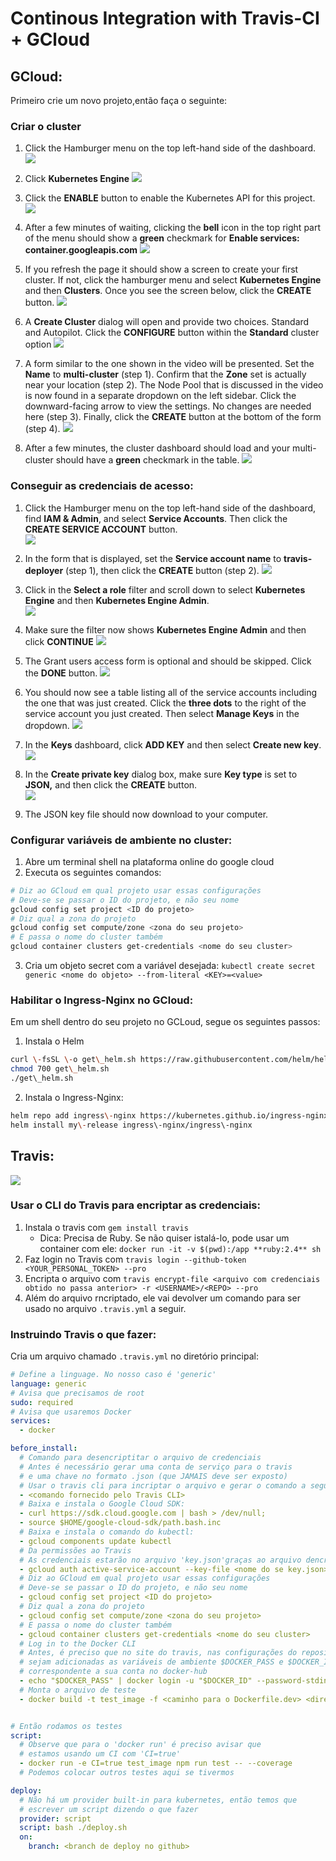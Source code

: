 # Continous Integration with Travis-CI + GCloud

## GCloud:
Primeiro crie um novo projeto,então faça o seguinte:

### Criar o cluster
1. Click the Hamburger menu on the top left-hand side of the dashboard.
![](https://img-b.udemycdn.com/redactor/raw/article_lecture/2021-03-11_23-19-07-f57f48578ffe9bbe701ac0f8483de355.png?secure=FOoNmy9IUP6u_pinCgD4Vw%3D%3D%2C1616520626)

2. Click **Kubernetes Engine**
![](https://img-b.udemycdn.com/redactor/raw/article_lecture/2021-03-11_23-20-39-deb738089a5a69c9b90af283eb28471a.png?secure=2kNZIg_Rluva_5H6IlwK4w%3D%3D%2C1616520626)
    
3. Click the **ENABLE** button to enable the Kubernetes API for this project.
![](https://img-b.udemycdn.com/redactor/raw/article_lecture/2021-03-11_23-22-21-47d18a707919b8165afcdafed05453b9.png?secure=dixDjvWTwxzONEf1eEWTOw%3D%3D%2C1616520626)

4. After a few minutes of waiting, clicking the **bell** icon in the top right part of the menu should show a **green** checkmark for **Enable services: container.googleapis.com**
![](https://img-b.udemycdn.com/redactor/raw/article_lecture/2021-03-11_23-25-09-9dc2d93a3212656e41f6b2da4b8aa652.png?secure=CH4G-tI4s91PfXl5uYSWDg%3D%3D%2C1616520626)

5. If you refresh the page it should show a screen to create your first cluster. If not, click the hamburger menu and select **Kubernetes Engine** and then **Clusters**.
  Once you see the screen below, click the **CREATE** button.
![](https://img-b.udemycdn.com/redactor/raw/article_lecture/2021-03-11_23-28-16-3857eecbe547d323f0c5986e07944f31.png?secure=EOECKftFOqjofcRxQmPgBQ%3D%3D%2C1616520626)

6. A **Create Cluster** dialog will open and provide two choices. Standard and Autopilot. Click the **CONFIGURE** button within the **Standard** cluster option
![](https://img-b.udemycdn.com/redactor/raw/article_lecture/2021-03-11_23-37-24-4b1f2509df11ac1e7362eb4424836a03.png?secure=hC6RY-dsKP9rpkBeI262Ug%3D%3D%2C1616520626)

7. A form similar to the one shown in the video will be presented. Set the **Name** to **multi-cluster** (step 1). Confirm that the **Zone** set is actually near your location (step 2). The Node Pool that is discussed in the video is now found in a separate dropdown on the left sidebar. Click the downward-facing arrow to view the settings. No changes are needed here (step 3). Finally, click the **CREATE** button at the bottom of the form (step 4).
![](https://img-b.udemycdn.com/redactor/raw/article_lecture/2021-03-11_23-41-11-a933c590c507f8e1ead0e611eebdbb1d.png?secure=rKQKKLVyVuoPo1-y7rhQ7g%3D%3D%2C1616520626)

8. After a few minutes, the cluster dashboard should load and your multi-cluster should have a **green** checkmark in the table.
![](https://img-b.udemycdn.com/redactor/raw/article_lecture/2021-03-11_23-47-10-38e673be8631cf8c74402e81fa2b2e2c.png?secure=J-lBi2ePhmk-LBULoTCYdg%3D%3D%2C1616520626)

### Conseguir as credenciais de acesso:
1. Click the Hamburger menu on the top left-hand side of the dashboard, find **IAM & Admin**, and select **Service Accounts**. Then click the **CREATE SERVICE ACCOUNT** button.    
![](https://img-b.udemycdn.com/redactor/raw/article_lecture/2021-03-12_01-40-21-077c7465a3699388d9820554700c645e.png?secure=u2OqH1N3vE6q5faVNXCW_A%3D%3D%2C1616521047)

2. In the form that is displayed, set the **Service account name** to **travis-deployer** (step 1), then click the **CREATE** button (step 2).
![](https://img-b.udemycdn.com/redactor/raw/article_lecture/2021-03-12_01-42-30-30150dbec735d6d44f9bba46b615bd93.png?secure=WhsmpcNB0DNHA4llxHn_pw%3D%3D%2C1616521047)

3. Click in the **Select a role** filter and scroll down to select **Kubernetes Engine** and then **Kubernetes Engine Admin**.  
![](https://img-b.udemycdn.com/redactor/raw/article_lecture/2021-03-12_01-45-18-afd0538f12465f3cfc9eeee5b1c70f41.png?secure=_XgRRMpoBetzlX0_DGhHdQ%3D%3D%2C1616521047)

4. Make sure the filter now shows **Kubernetes Engine Admin** and then click **CONTINUE**
![](https://img-b.udemycdn.com/redactor/raw/article_lecture/2021-03-12_01-47-08-e489e1a36ee49ffbe15636874e527617.png?secure=HxUNNUm-6UKjjN3DymISsA%3D%3D%2C1616521047)

5. The Grant users access form is optional and should be skipped. Click the **DONE** button.
![](https://img-b.udemycdn.com/redactor/raw/article_lecture/2021-03-12_01-48-55-541bc0b630d5d79cdae2ac939943142a.png?secure=NdcA4Jfw97vWSZ7Ioi3ayA%3D%3D%2C1616521047)

6. You should now see a table listing all of the service accounts including the one that was just created. Click the **three dots** to the right of the service account you just created. Then select **Manage Keys** in the dropdown.
![](https://img-b.udemycdn.com/redactor/raw/article_lecture/2021-03-12_01-53-13-f75858dcf284b42a6b3df05f8bc35423.png?secure=CHfZ8Ouzk1zX-S748suO7A%3D%3D%2C1616521047)

7. In the **Keys** dashboard, click **ADD KEY** and then select **Create new key**.
![](https://img-b.udemycdn.com/redactor/raw/article_lecture/2021-03-12_01-55-46-da5136afb4116caf968632b3c57f22d0.png?secure=6jLJbaiGOAwi6m1z_Qjt_A%3D%3D%2C1616521047)
8. In the **Create private key** dialog box, make sure **Key type** is set to **JSON,** and then click the **CREATE** button.  
![](https://img-b.udemycdn.com/redactor/raw/article_lecture/2021-03-12_01-58-10-d9f3af9d915297f9302ec1de07ebdfee.png?secure=CVfuAz33ZO_Hp7aB_7A8lw%3D%3D%2C1616521047)
    
9. The JSON key file should now download to your computer.

### Configurar variáveis de ambiente no cluster:
1. Abre um terminal shell na plataforma online do google cloud
2. Executa os seguintes comandos:
~~~bash
# Diz ao GCloud em qual projeto usar essas configurações
# Deve-se se passar o ID do projeto, e não seu nome
gcloud config set project <ID do projeto>
# Diz qual a zona do projeto
gcloud config set compute/zone <zona do seu projeto>
# E passa o nome do cluster também
gcloud container clusters get-credentials <nome do seu cluster>
~~~
3. Cria um objeto secret com a variável desejada:
 ```kubectl create secret generic <nome do objeto> --from-literal <KEY>=<value>```


### Habilitar o Ingress-Nginx no GCloud:
Em um shell dentro do seu projeto no GCLoud, segue os seguintes passos:
1. Instala o Helm
~~~bash
curl \-fsSL \-o get\_helm.sh https://raw.githubusercontent.com/helm/helm/master/scripts/get-helm-3
chmod 700 get\_helm.sh
./get\_helm.sh
~~~
2. Instala o Ingress-Nginx:
~~~bash
helm repo add ingress\-nginx https://kubernetes.github.io/ingress-nginx
helm install my\-release ingress\-nginx/ingress\-nginx
~~~

## Travis:
![](Media/Pasted%20image%2020210322132803.png)

### Usar o CLI do Travis para encriptar as credenciais:
1. Instala o travis com ```gem install travis```
    - Dica: Precisa de Ruby. Se não quiser istalá-lo, pode usar um container com ele: ```docker run -it -v $(pwd):/app **ruby:2.4** sh```
2. Faz login no Travis com ```travis login --github-token <YOUR_PERSONAL_TOKEN> --pro```
3. Encripta o arquivo com ```travis encrypt-file <arquivo com credenciais obtido no passa anterior> -r <USERNAME>/<REPO> --pro```
4. Além do arquivo rncriptado, ele vai devolver um comando para ser usado no arquivo ```.travis.yml``` a seguir.
    

### Instruindo Travis o que fazer:
Cria um arquivo chamado ```.travis.yml``` no diretório principal:

~~~yml
# Define a linguage. No nosso caso é 'generic'
language: generic 
# Avisa que precisamos de root
sudo: required
# Avisa que usaremos Docker
services:
  - docker

before_install:
  # Comando para desencriptitar o arquivo de credenciais
  # Antes é necessário gerar uma conta de serviço para o travis
  # e uma chave no formato .json (que JAMAIS deve ser exposto)
  # Usar o travis cli para incriptar o arquivo e gerar o comando a seguir
  - <comando fornecido pelo Travis CLI>
  # Baixa e instala o Google Cloud SDK:
  - curl https://sdk.cloud.google.com | bash > /dev/null;
  - source $HOME/google-cloud-sdk/path.bash.inc
  # Baixa e instala o comando do kubectl:
  - gcloud components update kubectl
  # Da permissões ao Travis
  # As credenciais estarão no arquivo 'key.json'graças ao arquivo dencriptado acima
  - gcloud auth active-service-account --key-file <nome do se key.json>
  # Diz ao GCloud em qual projeto usar essas configurações
  # Deve-se se passar o ID do projeto, e não seu nome
  - gcloud config set project <ID do projeto>
  # Diz qual a zona do projeto
  - gcloud config set compute/zone <zona do seu projeto>
  # E passa o nome do cluster também
  - gcloud container clusters get-credentials <nome do seu cluster>
  # Log in to the Docker CLI
  # Antes, é preciso que no site do travis, nas configurações do repositório,
  # sejam adicionadas as variáveis de ambiente $DOCKER_PASS e $DOCKER_ID
  # correspondente a sua conta no docker-hub
  - echo "$DOCKER_PASS" | docker login -u "$DOCKER_ID" --password-stdin
  # Monta o arquivo de teste
  - docker build -t test_image -f <caminho para o Dockerfile.dev> <diretório do Dockerfile.dev>


# Então rodamos os testes
script:
  # Observe que para o 'docker run' é preciso avisar que
  # estamos usando um CI com 'CI=true'
  - docker run -e CI=true test_image npm run test -- --coverage
  # Podemos colocar outros testes aqui se tivermos

deploy:
  # Não há um provider built-in para kubernetes, então temos que
  # escrever um script dizendo o que fazer
  provider: script
  script: bash ./deploy.sh
  on:
    branch: <branch de deploy no github>

~~~